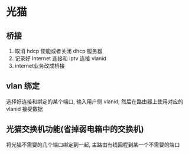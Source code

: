 # 光猫

## 桥接

1. 取消 hdcp 使能或者关闭 dhcp 服务器
2. 记录好 Internet 连接和 iptv 连接 vlanid
3. internet业务改成桥接

## vlan 绑定

选择好连接和绑定的某个端口, 输入用户侧 vlanid; 然后在路由器上使用对应的 vlanid 接受数据

## 光猫交换机功能(省掉弱电箱中的交换机)

将光猫不需要的几个端口绑定到一起, 主路由有线回程到某一个不需要的端口
